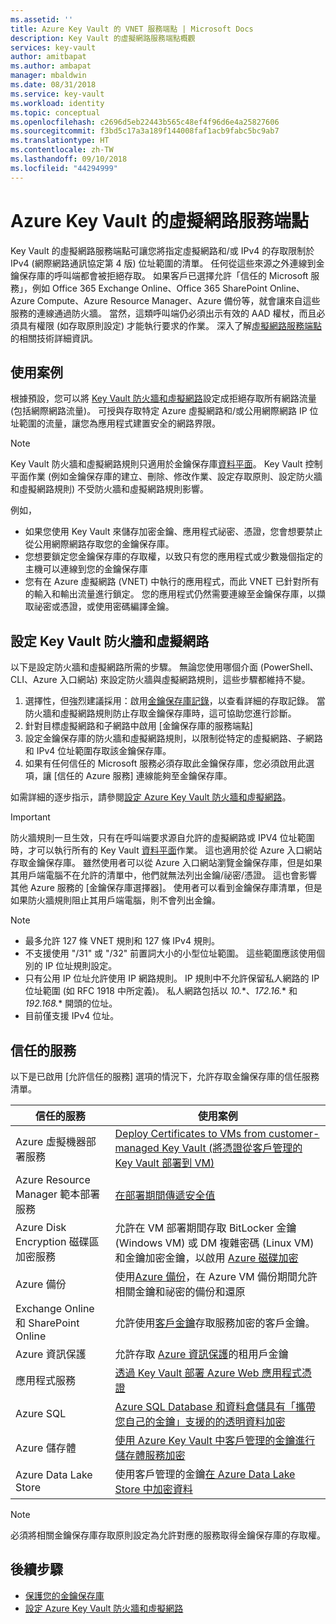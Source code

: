 ```yaml
---
ms.assetid: ''
title: Azure Key Vault 的 VNET 服務端點 | Microsoft Docs
description: Key Vault 的虛擬網路服務端點概觀
services: key-vault
author: amitbapat
ms.author: ambapat
manager: mbaldwin
ms.date: 08/31/2018
ms.service: key-vault
ms.workload: identity
ms.topic: conceptual
ms.openlocfilehash: c2696d5eb22443b565c48ef4f96d6e4a25827606
ms.sourcegitcommit: f3bd5c17a3a189f144008faf1acb9fabc5bc9ab7
ms.translationtype: HT
ms.contentlocale: zh-TW
ms.lasthandoff: 09/10/2018
ms.locfileid: "44294999"
---
```

# <a name="virtual-network-service-endpoints-for-azure-key-vault"></a>Azure Key Vault 的虛擬網路服務端點

Key Vault 的虛擬網路服務端點可讓您將指定虛擬網路和/或 IPv4 的存取限制於 IPv4 (網際網路通訊協定第 4 版) 位址範圍的清單。 任何從這些來源之外連線到金鑰保存庫的呼叫端都會被拒絕存取。 如果客戶已選擇允許「信任的 Microsoft 服務」，例如 Office 365 Exchange Online、Office 365 SharePoint Online、Azure Compute、Azure Resource Manager、Azure 備份等，就會讓來自這些服務的連線通過防火牆。 當然，這類呼叫端仍必須出示有效的 AAD 權杖，而且必須具有權限 (如存取原則設定) 才能執行要求的作業。 深入了解[虛擬網路服務端點](../virtual-network/virtual-network-service-endpoints-overview.md)的相關技術詳細資訊。

## <a name="usage-scenarios"></a>使用案例

根據預設，您可以將 [Key Vault 防火牆和虛擬網路](key-vault-network-security.md)設定成拒絕存取所有網路流量 (包括網際網路流量)。 可授與存取特定 Azure 虛擬網路和/或公用網際網路 IP 位址範圍的流量，讓您為應用程式建置安全的網路界限。

> [!NOTE]
> Key Vault 防火牆和虛擬網路規則只適用於金鑰保存庫[資料平面](../key-vault/key-vault-secure-your-key-vault.md#data-plane-access-control)。 Key Vault 控制平面作業 (例如金鑰保存庫的建立、刪除、修改作業、設定存取原則、設定防火牆和虛擬網路規則) 不受防火牆和虛擬網路規則影響。

例如，
* 如果您使用 Key Vault 來儲存加密金鑰、應用程式祕密、憑證，您會想要禁止從公用網際網路存取您的金鑰保存庫。
* 您想要鎖定您金鑰保存庫的存取權，以致只有您的應用程式或少數幾個指定的主機可以連線到您的金鑰保存庫
* 您有在 Azure 虛擬網路 (VNET) 中執行的應用程式，而此 VNET 已針對所有的輸入和輸出流量進行鎖定。 您的應用程式仍然需要連線至金鑰保存庫，以擷取祕密或憑證，或使用密碼編譯金鑰。

## <a name="configure-key-vault-firewalls-and-virtual-networks"></a>設定 Key Vault 防火牆和虛擬網路

以下是設定防火牆和虛擬網路所需的步驟。 無論您使用哪個介面 (PowerShell、CLI、Azure 入口網站) 來設定防火牆與虛擬網路規則，這些步驟都維持不變。
1. 選擇性，但強烈建議採用：啟用[金鑰保存庫記錄](key-vault-logging.md)，以查看詳細的存取記錄。 當防火牆和虛擬網路規則防止存取金鑰保存庫時，這可協助您進行診斷。
2. 針對目標虛擬網路和子網路中啟用 [金鑰保存庫的服務端點]
3. 設定金鑰保存庫的防火牆和虛擬網路規則，以限制從特定的虛擬網路、子網路和 IPv4 位址範圍存取該金鑰保存庫。
4. 如果有任何信任的 Microsoft 服務必須存取此金鑰保存庫，您必須啟用此選項，讓 [信任的 Azure 服務] 連線能夠至金鑰保存庫。

如需詳細的逐步指示，請參閱[設定 Azure Key Vault 防火牆和虛擬網路](key-vault-network-security.md)。

> [!IMPORTANT]
> 防火牆規則一旦生效，只有在呼叫端要求源自允許的虛擬網路或 IPV4 位址範圍時，才可以執行所有的 Key Vault [資料平面](../key-vault/key-vault-secure-your-key-vault.md#data-plane-access-control)作業。 這也適用於從 Azure 入口網站存取金鑰保存庫。 雖然使用者可以從 Azure 入口網站瀏覽金鑰保存庫，但是如果其用戶端電腦不在允許的清單中，他們就無法列出金鑰/祕密/憑證。 這也會影響其他 Azure 服務的 [金鑰保存庫選擇器]。 使用者可以看到金鑰保存庫清單，但是如果防火牆規則阻止其用戶端電腦，則不會列出金鑰。


> [!NOTE]
> * 最多允許 127 條 VNET 規則和 127 條 IPv4 規則。 
> * 不支援使用 "/31" 或 "/32" 前置詞大小的小型位址範圍。 這些範圍應該使用個別的 IP 位址規則設定。
> * 只有公用 IP 位址允許使用 IP 網路規則。 IP 規則中不允許保留私人網路的 IP 位址範圍 (如 RFC 1918 中所定義)。 私人網路包括以 *10.*\*、*172.16.*\* 和 *192.168.*\* 開頭的位址。 
> * 目前僅支援 IPv4 位址。

## <a name="trusted-services"></a>信任的服務
以下是已啟用 [允許信任的服務] 選項的情況下，允許存取金鑰保存庫的信任服務清單。

|信任的服務|使用案例|
| --- | --- |
|Azure 虛擬機器部署服務|[Deploy Certificates to VMs from customer-managed Key Vault (將憑證從客戶管理的 Key Vault 部署到 VM)](https://blogs.technet.microsoft.com/kv/2016/09/14/updated-deploy-certificates-to-vms-from-customer-managed-key-vault/)|
|Azure Resource Manager 範本部署服務|[在部署期間傳遞安全值](../azure-resource-manager/resource-manager-keyvault-parameter.md)|
|Azure Disk Encryption 磁碟區加密服務|允許在 VM 部署期間存取 BitLocker 金鑰 (Windows VM) 或 DM 複雜密碼 (Linux VM) 和金鑰加密金鑰，以啟用 [Azure 磁碟加密](../security/azure-security-disk-encryption.md)|
|Azure 備份|使用[Azure 備份](../backup/backup-introduction-to-azure-backup.md)，在 Azure VM 備份期間允許相關金鑰和祕密的備份和還原|
|Exchange Online 和 SharePoint Online|允許使用[客戶金鑰](https://support.office.com/en-us/article/Controlling-your-data-in-Office-365-using-Customer-Key-f2cd475a-e592-46cf-80a3-1bfb0fa17697)存取服務加密的客戶金鑰。|
|Azure 資訊保護|允許存取 [Azure 資訊保護](https://docs.microsoft.com/azure/information-protection/what-is-information-protection)的租用戶金鑰|
|應用程式服務|[透過 Key Vault 部署 Azure Web 應用程式憑證](https://blogs.msdn.microsoft.com/appserviceteam/2016/05/24/deploying-azure-web-app-certificate-through-key-vault/)|
|Azure SQL|[Azure SQL Database 和資料倉儲具有「攜帶您自己的金鑰」支援的的透明資料加密](../sql-database/transparent-data-encryption-byok-azure-sql.md?view=sql-server-2017&viewFallbackFrom=azuresqldb-current)|
|Azure 儲存體|[使用 Azure Key Vault 中客戶管理的金鑰進行儲存體服務加密](../storage/common/storage-service-encryption-customer-managed-keys.md)|
|Azure Data Lake Store|使用客戶管理的金鑰[在 Azure Data Lake Store 中加密資料](../data-lake-store/data-lake-store-encryption.md)|



> [!NOTE]
> 必須將相關金鑰保存庫存取原則設定為允許對應的服務取得金鑰保存庫的存取權。

## <a name="next-steps"></a>後續步驟

* [保護您的金鑰保存庫](key-vault-secure-your-key-vault.md)
* [設定 Azure Key Vault 防火牆和虛擬網路](key-vault-network-security.md)